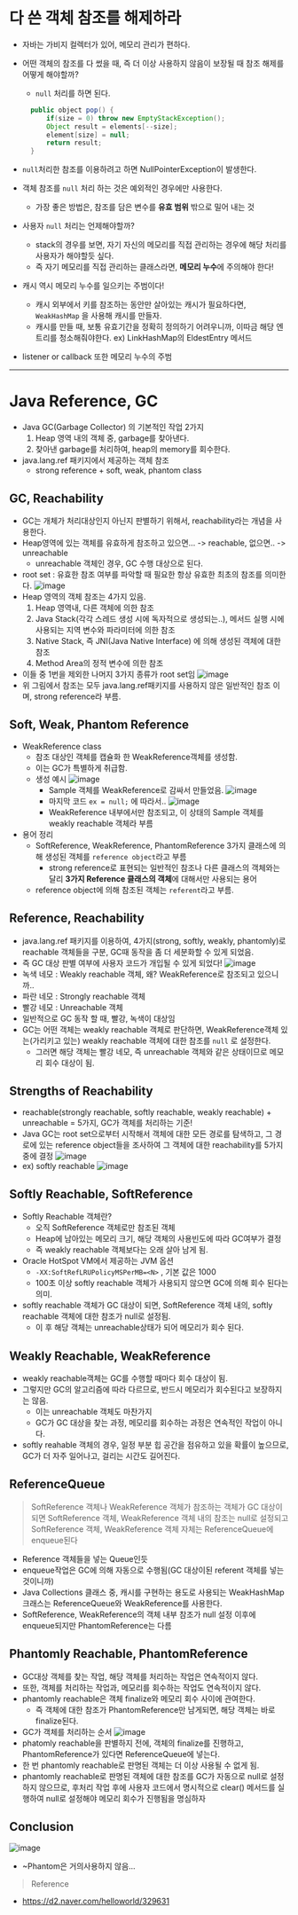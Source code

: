 # 다 쓴 객체 참조를 해제하라
- 자바는 가비지 컬렉터가 있어, 메모리 관리가 편하다.

- 어떤 객체의 참조를 다 썼을 때, 즉 더 이상 사용하지 않음이 보장될 때 참조 해제를 어떻게 해야할까?
    - `null` 처리를 하면 된다.
    ```java
      public object pop() {
          if(size = 0) throw new EmptyStackException();
          Object result = elements[--size];
          element[size] = null;
          return result;
      }
    ```
    
- `null`처리한 참조를 이용하려고 하면 NullPointerException이 발생한다.

- 객체 참조를 `null` 처리 하는 것은 예외적인 경우에만 사용한다.
    
    - 가장 좋은 방법은, 참조를 담은 변수를 **유효 범위** 밖으로 밀어 내는 것
    
- 사용자 `null` 처리는 언제해야할까?
    - stack의 경우를 보면, 자기 자신의 메모리를 직접 관리하는 경우에 해당 처리를 사용자가 해야할듯 싶다.
    - 즉 자기 메모리를 직접 관리하는 클래스라면, **메모리 누수**에 주의해야 한다!
    
- 캐시 역시 메모리 누수를 일으키는 주범이다!
    - 캐시 외부에서 키를 참조하는 동안만 살아있는 캐시가 필요하다면, `WeakHashMap` 을 사용해 캐시를 만들자.
    - 캐시를 만들 때, 보통 유효기간을 정확히 정의하기 어려우니까, 이따금 해당 엔트리를 청소해줘야한다. ex) LinkHashMap의 EldestEntry 메서드
    
- listener or callback 또한 메모리 누수의 주범



---

# Java Reference, GC
- Java GC(Garbage Collector) 의 기본적인 작업 2가지
    1. Heap 영역 내의 객체 중, garbage를 찾아낸다.
    2. 찾아낸 garbage를 처리하여, heap의 memory를 회수한다.
- java.lang.ref 패키지에서 제공하는 객체 참조
    - strong reference +  soft, weak, phantom class 
    
## GC, Reachability
- GC는 개체가 처리대상인지 아닌지 판별하기 위해서, reachability라는 개념을 사용한다.
- Heap영역에 있는 객체를 유효하게 참조하고 있으면... -> reachable, 없으면.. -> unreachable
    - unreachable 객체인 경우, GC 수행 대상으로 된다.
- root set : 유효한 참조 여부를 파악할 때 필요한 항상 유효한 최초의 참조를 의미한다.
![image](https://user-images.githubusercontent.com/71244638/93884567-08667500-fd1e-11ea-90a8-bee1dd265e1b.png)
- Heap 영역의 객체 참조는 4가지 있음.
    1. Heap 영역내, 다른 객체에 의한 참조
    2. Java Stack(각각 스레드 생성 시에 독자적으로 생성되는..), 메서드 실행 시에 사용되는 지역 변수와 파라미터에 의한 참조
    3. Native Stack, 즉 JNI(Java Native Interface) 에 의해 생성된 객체에 대한 참조
    4. Method Area의 정적 변수에 의한 참조
- 이들 중 1번을 제외한 나머지 3가지 종류가 root set임
      ![image](https://user-images.githubusercontent.com/71244638/93885035-9e9a9b00-fd1e-11ea-8b37-ca8bd943b8f1.png)
- 위 그림에서 참조는 모두 java.lang.ref패키지를 사용하지 않은 일반적인 참조 이며, strong reference라 부름.
  

## Soft, Weak, Phantom Reference
- WeakReference class
    - 참조 대상인 객체를 캡슐화 한 WeakReference객체를 생성함.
    - 이는 GC가 특별하게 취급함.
    - 생성 예시
    ![image](https://user-images.githubusercontent.com/71244638/93885970-d1915e80-fd1f-11ea-9868-1bf480fe0338.png)
        - Sample 객체를 WeakReference로 감싸서 만들었음.
          ![image](https://user-images.githubusercontent.com/71244638/93885526-30a2a380-fd1f-11ea-9889-e67bbc370f10.png)
        - 마지막 코드 `ex = null;` 에 따라서..
          ![image](https://user-images.githubusercontent.com/71244638/93885652-5e87e800-fd1f-11ea-82a3-4f290036519e.png)
        - WeakReference 내부에서만 참조되고, 이 상태의 Sample 객체를 weakly reachable 객체라 부름
- 용어 정리
    - SoftReference, WeakReference, PhantomReference 3가지 클래스에 의해 생성된 객체를 `reference object`라고 부름
        - strong reference로 표현되는 일반적인 참조나 다른 클래스의 객체와는 달리 **3가지 Reference 클래스의 객체**에 대해서만 사용되는 용어 
    - reference object에 의해 참조된 객체는 `referent`라고 부름.

## Reference, Reachability
- java.lang.ref 패키지를 이용하여, 4가지(strong, softly, weakly, phantomly)로 reachable 객체들을 구분, GC때 동작을 좀 더 세분화할 수 있게 되었음.
- 즉 GC 대상 판별 여부에 사용자 코드가 개입될 수 있게 되었다!
![image](https://user-images.githubusercontent.com/71244638/93886546-888dda00-fd20-11ea-8e12-b837c130283d.png)
- 녹색 네모 : Weakly reachable 객체, 왜? WeakReference로 참조되고 있으니까..
- 파란 네모 : Strongly reachable 객체
- 빨강 네모 : Unreachable 객체
- 일반적으로 GC 동작 할 때, 빨강, 녹색이 대상임
- GC는 어떤 객체는 weakly reachable 객체로 판단하면, WeakReference객체 있는(가리키고 있는) weakly reachable 객체에 대한 참조를 `null` 로 설정한다.
    - 그러면 해당 객체는 빨강 네모, 즉 unreachable 객체와 같은 상태이므로 메모리 회수 대상이 됨.

## Strengths of Reachability
- reachable(strongly reachable, softly reachable, weakly reachable) + unreachable = 5가지, GC가 객체를 처리하는 기준!
- Java GC는 root set으로부터 시작해서 객체에 대한 모든 경로를 탐색하고, 그 경로에 있는 reference object들을 조사하여 그 객체에 대한 reachability를 5가지 중에 결정
  ![image](https://user-images.githubusercontent.com/71244638/93887310-80826a00-fd21-11ea-939d-c5745ab6d986.png)
- ex) softly reachable
  ![image](https://user-images.githubusercontent.com/71244638/93887388-9a23b180-fd21-11ea-82e8-8395614db5c2.png)

## Softly Reachable, SoftReference
- Softly Reachable 객체란?
    - 오직 SoftReference 객체로만 참조된 객체
    - Heap에 남아있는 메모리 크기, 해당 객체의 사용빈도에 따라 GC여부가 결정
    - 즉 weakly reachable 객체보다는 오래 살아 남게 됨.
- Oracle HotSpot VM에서 제공하는 JVM 옵션
    - `-XX:SoftRefLRUPolicyMSPerMB=<N>` , 기본 값은 1000
    - 100초 이상 softly reachable 객체가 사용되지 않으면 GC에 의해 회수 된다는 의미.
- softly reachable 객체가 GC 대상이 되면, SoftReference 객체 내의, softly reachable 객체에 대한 참조가 null로 설정됨.
    - 이 후 해당 객체는 unreachable상태가 되어 메모리가 회수 된다.
## Weakly Reachable, WeakReference
- weakly reachable객체는 GC를 수행할 때마다 회수 대상이 됨.
- 그렇지만 GC의 알고리즘에 따라 다르므로, 반드시 메모리가 회수된다고 보장하지는 않음.
    - 이는 unreachable 객체도 마찬가지
    - GC가 GC 대상을 찾는 과정, 메모리를 회수하는 과정은 연속적인 작업이 아니다.
- softly reahable 객체의 경우, 일정 부분 힙 공간을 점유하고 있을 확률이 높으므로, GC가 더 자주 일어나고, 걸리는 시간도 길어진다.

## ReferenceQueue
> SoftReference 객체나 WeakReference 객체가 참조하는 객체가 GC 대상이 되면 SoftReference 객체, WeakReference 객체 내의 참조는 null로 설정되고 
> SoftReference 객체, WeakReference 객체 자체는 ReferenceQueue에 enqueue된다
- Reference 객체들을 넣는 Queue인듯
- enqueue작업은 GC에 의해 자동으로 수행됨(GC 대상이된 referent 객체를 넣는 것이니까)
- Java Collections 클래스 중, 캐시를 구현하는 용도로 사용되는 WeakHashMap 크래스는 ReferenceQueue와 WeakReference를 사용한다.
- SoftReference, WeakReference의 객체 내부 참조가 null 설정 이후에 enqueue되지만 PhantomReference는 다름

## Phantomly Reachable, PhantomReference
- GC대상 객체를 찾는 작업, 해당 객체를 처리하는 작업은 연속적이지 않다.
- 또한, 객체를 처리하는 작업과, 메모리를 회수하는 작업도 연속적이지 않다.
- phantomly reachable은 객체 finalize와 메모리 회수 사이에 관여한다.
    - 즉 객체에 대한 참조가 PhantomReference만 남게되면, 해당 객체는 바로 finalize된다.
- GC가 객체를 처리하는 순서
  ![image](https://user-images.githubusercontent.com/71244638/93897997-af064200-fd2d-11ea-97e5-8e4505b99d5a.png)
- phatomly reachable을 판별하지 전에, 객체의 finalize를 진행하고, PhantomReference가 있다면 ReferenceQueue에 넣는다.
- 한 번 phantomly reachable로 판명된 객체는 더 이상 사용될 수 없게 됨.
- phantomly reachable로 판명된 객체에 대한 참조를 GC가 자동으로 null로 설정하지 않으므로, 후처리 작업 후에 사용자 코드에서 명시적으로 clear() 메서드를 실행하여 null로 설정해야 메모리 회수가 진행됨을 명심하자

## Conclusion
![image](https://user-images.githubusercontent.com/71244638/93898385-21772200-fd2e-11ea-9341-82cee4acb9f9.png)
- ~Phantom은 거의사용하지 않음...

> Reference

- https://d2.naver.com/helloworld/329631
